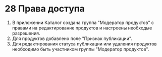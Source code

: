 # 28 Права доступа

1. В приложении Каталог создана группа "Модератор продуктов" с правами на редактирование продуктов и настроены необходые разрешения.
2. Для продуктов добавлено поле "Признак публикации".
3. Для редактирования статуса публикации или удаления продуктов необходимо быть участником группы "Модератор продуктов".
